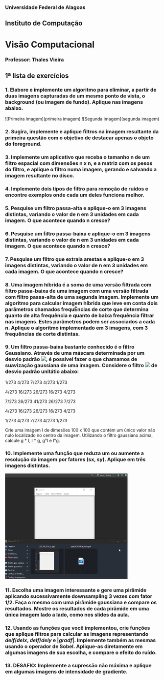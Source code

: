 ### Universidade Federal de Alagoas
## Instituto de Computação

# Visão Computacional
### Professor: Thales Vieira

## 1ª lista de exercícios

### 1. Elabore e implemente um algoritmo para eliminar, a partir de duas imagens capturadas de um mesmo ponto de vista, o background (ou imagem de fundo). Aplique nas imagens abaixo.
![Primeira imagem](primeira imagem) ![Segunda imagem](segunda imagem)

### 2. Sugira, implemente e aplique filtros na imagem resultante da primeira questão com o objetivo de destacar apenas o objeto do foreground.

### 3. Implemente um aplicativo que receba o tamanho n de um filtro espacial com dimensões n x n, e a matriz com os pesos do filtro, e aplique o filtro numa imagem, gerando e salvando a imagem resultante no disco.

### 4. Implemente dois tipos de filtro para remoção de ruídos e encontre exemplos onde cada um deles funciona melhor.

### 5. Pesquise um filtro passa-alta e aplique-o em 3 imagens distintas, variando o valor de n em 3 unidades em cada imagem. O que acontece quando n cresce?

### 6. Pesquise um filtro passa-baixa e aplique-o em 3 imagens distintas, variando o valor de n em 3 unidades em cada imagem. O que acontece quando n cresce?

### 7. Pesquise um filtro que extraia arestas e aplique-o em 3 imagens distintas, variando o valor de n em 3 unidades em cada imagem. O que acontece quando n cresce?

### 8. Uma imagem híbrida é a soma de uma versão filtrada com filtro passa-baixa de uma imagem com uma versão filtrada com filtro passa-alta de uma segunda imagem. Implemente um algoritmo para calcular imagem híbrida que leve em conta dois parâmetros chamados frequÊncias de corte que determina quanto de alta frequência e quanto de baixa frequência filtrar nas imagens. Estes parâmetros podem ser associados a cada n. Aplique o algoritmo implementado em 3 imagens, com 3 frequências de corte distintas.

### 9. Um filtro passa-baixa bastante conhecido é o filtro Gaussiano. Através de uma máscara determinada por um desvio padrão <img src="https://render.githubusercontent.com/render/math?math=\sigma">, é possível fazer o que chamamos de suavização gaussiana de uma imagem. Considere o filtro <img src="https://render.githubusercontent.com/render/math?math=5x5"> de desvio padrão unitátio abaixo:

1/273  4/273  7/273  4/273 1/273

4/273 16/273 26/273 16/273 4/273

7/273 26/273 41/273 26/273 7/273

4/273 16/273 26/273 16/273 4/273

1/273  4/273  7/273  4/273 1/273

Crie uma imagem I de dimesões 100 x 100 que contém um único valor não nulo localizado no centro da imagem. Utilizando o filtro gaussiano acima, calcule g * I, I * g, g°I e I°g.

### 10. Implemente uma função que reduza um ou aumente a resolução da imagem por fatores (sx, sy). Aplique em três imagens distintas.
<img src="https://github.com/jhonnye0/ECOM100_Listas/blob/main/lista1/imagens/b64yPN6Ibi.gif" width="400px"></img>

### 11. Escolha uma imagem interessante e gere uma pirâmide aplicando sucessivamente downsampling 3 vezes com fator 1/2. Faça o mesmo com uma pirâmide gaussiana e compare os resultados. Mostre os resultados de cada pirâmide em uma única imagem lado a lado, como nos slides da aula.

### 12. Usando as funções que você implementou, crie funções que aplique filtros para calcular as imagens representando $del f/del x$, $del f/del y$ e |$grad f$|. Implemente também as mesmas usando o operador de Sobel. Aplique-as diretamente em algumas imagens de sua escolha, e compare o efeito do ruído.

### 13. DESAFIO: Implemente a supressão não máxima e aplique em algumas imagens de intensidade de gradiente.
